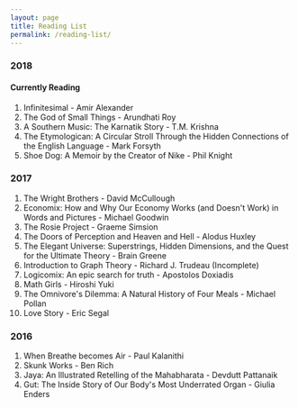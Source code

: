 ```yaml
---
layout: page
title: Reading List
permalink: /reading-list/
---
```


### 2018

#### Currently Reading

1. Infinitesimal - Amir Alexander
2. The God of Small Things - Arundhati Roy
3. A Southern Music: The Karnatik Story - T.M. Krishna
4. The Etymologican: A Circular Stroll Through the Hidden Connections of the English Language - Mark Forsyth
5. Shoe Dog: A Memoir by the Creator of Nike - Phil Knight

### 2017

1. The Wright Brothers - David McCullough
2. Economix: How and Why Our Economy Works (and Doesn't Work) in Words and Pictures - Michael Goodwin
3. The Rosie Project - Graeme Simsion
4. The Doors of Perception and Heaven and Hell - Alodus Huxley
5. The Elegant Universe: Superstrings, Hidden Dimensions, and the Quest for the Ultimate Theory - Brain Greene
6. Introduction to Graph Theory - Richard J. Trudeau (Incomplete)
7. Logicomix: An epic search for truth - Apostolos Doxiadis
8. Math Girls - Hiroshi Yuki
9. The Omnivore's Dilemma: A Natural History of Four Meals - Michael Pollan
10. Love Story - Eric Segal

### 2016

1. When Breathe becomes Air - Paul Kalanithi
2. Skunk Works - Ben Rich
3. Jaya: An Illustrated Retelling of the Mahabharata - Devdutt Pattanaik
4. Gut: The Inside Story of Our Body's Most Underrated Organ - Giulia Enders
